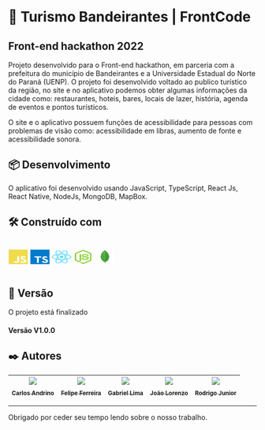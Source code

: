 # 🔗 Turismo Bandeirantes | FrontCode

## Front-end hackathon 2022

Projeto desenvolvido para o Front-end hackathon, em parceria com a prefeitura do município de Bandeirantes e a Universidade Estadual do Norte do Paraná (UENP). O projeto foi desenvolvido voltado ao publico turístico da região, no site e no aplicativo podemos obter algumas informações da cidade como: restaurantes, hoteis, bares, locais de lazer, história, agenda de eventos e pontos turísticos.

O site e o aplicativo possuem funções de acessibilidade para pessoas com problemas de visão como: acessibilidade em libras, aumento de fonte e acessibilidade sonora.

## 📦 Desenvolvimento

O aplicativo foi desenvolvido usando JavaScript, TypeScript, React Js, React Native, NodeJs, MongoDB, MapBox.

## 🛠️ Construído com

<div style="display: inline_block"><br>
  <img align="center" alt="Felipe-Js" height="30" width="40" src="https://raw.githubusercontent.com/devicons/devicon/master/icons/javascript/javascript-plain.svg">
  <img align="center" alt="Felipe-Ts" height="30" width="40" src="https://raw.githubusercontent.com/devicons/devicon/master/icons/typescript/typescript-plain.svg">
  <img align="center" alt="Felipe-React" height="30" width="40" src="https://raw.githubusercontent.com/devicons/devicon/master/icons/react/react-original.svg">
  <img align="center" alt="Felipe-NodeJs" height="30" width="40" src="https://raw.githubusercontent.com/devicons/devicon/master/icons/nodejs/nodejs-original.svg">
  <img align="center" alt="Felipe-MongoDB" height="30" width="40" src="https://raw.githubusercontent.com/devicons/devicon/master/icons/mongodb/mongodb-original.svg">
</div><br>

## 📌 Versão

O projeto está finalizado 

#### Versão V1.0.0

## ✒️ Autores
| [<img src="https://avatars.githubusercontent.com/u/44775141?v=4" width=115><br><sub>Carlos Andrino</sub>](https://github.com/CarlosAAndrino) | [<img src="https://avatars.githubusercontent.com/u/48157305?v=4" width=115><br><sub>Felipe Ferreira</sub>](https://github.com/FelipeFerreiraDev) | [<img src="https://avatars.githubusercontent.com/u/42157830?v=4" width=115><br><sub>Gabriel Lima</sub>](https://github.com/Gabriellimmaa) | [<img src="https://avatars.githubusercontent.com/u/88116603?v=4" width=115><br><sub>João Lorenzo</sub>](https://github.com/lorenzoMalutta) | [<img src="https://avatars.githubusercontent.com/u/71649665?v=4" width=115><br><sub>Rodrigo Junior</sub>](https://github.com/Rodrigojuniorj) |
| :---: | :---: | :---: | :---: | :---: 


---
Obrigado por ceder seu tempo lendo sobre o nosso trabalho.
